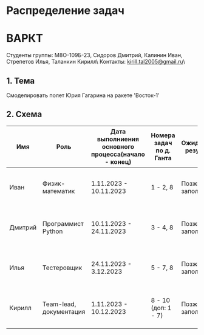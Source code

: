 # Распределение задач
# ВАРКТ 

Студенты группы: M8О-109Б-23, Сидоров Дмитрий, Калинин Иван, Стрепетов Илья, Таланкин Кирилл\ 
Контакты: kirill.tal2005@gmail.ru\

## 1. Тема

Смоделировать полет Юрия Гагарина на ракете 'Восток-1'

## 2. Схема

| Имя     | Роль                       | Дата выполниения основного процесса(начало - конец)     | Номера задач по д. Ганта     | Ожидаемый результат                                                | Процесс выполнения работы(срок: действие)        | Итог                                    |
|---------|----------------------------|---------------------------------------------------------|------------------------------|--------------------------------------------------------------------|--------------------------------------------------|-----------------------------------------|
|  Иван   | Физик-математик            | 1.11.2023 - 10.11.2023                                  | 1 - 2, 8                     | Позже заполню                                                      | Заполняете сами во время выполнения своей работы | Что получилось/не получилось            |
| Дмитрий | Программист Python         | 10.11.2023 - 24.11.2023                                 | 3 - 4, 8                     | Позже заполню                                                      | Заполняете сами во время выполнения своей работы | Что получилось/не получилось            |
|  Илья   | Тестеровщик                | 24.11.2023 - 3.12.2023                                  | 5 - 7, 8                     | Позже заполню                                                      | Заполняете сами во время выполнения своей работы | Что получилось/не получилось            |
| Кирилл  | Team-lead, документация    | 1.11.2023 - 10.12.2023                                  | 8 - 10 (доп: 1 - 7)          | Позже заполню                                                      | Заполняете сами во время выполнения своей работы | Что получилось/не получилось            |